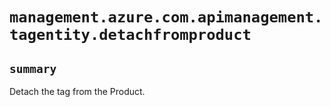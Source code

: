 # `management.azure.com.apimanagement.tagentity.detachfromproduct`

## `summary`
Detach the tag from the Product.


